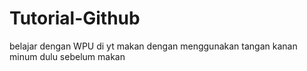# Tutorial-Github
belajar dengan WPU di yt
makan dengan menggunakan tangan kanan
minum dulu sebelum makan

